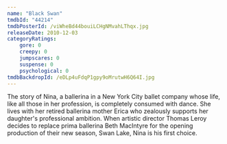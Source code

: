 ```yaml
---
name: "Black Swan"
tmdbId: "44214"
tmdbPosterId: /viWheBd44bouiLCHgNMvahLThqx.jpg
releaseDate: 2010-12-03
categoryRatings:
    gore: 0
    creepy: 0
    jumpscares: 0
    suspense: 0
    psychological: 0
tmdbBackdropId: /eDLp4uFdqP1gpy9oMrutwH6Q64I.jpg
---
```

The story of Nina, a ballerina in a New York City ballet company whose life, like all those in her profession, is completely consumed with dance. She lives with her retired ballerina mother Erica who zealously supports her daughter's professional ambition. When artistic director Thomas Leroy decides to replace prima ballerina Beth MacIntyre for the opening production of their new season, Swan Lake, Nina is his first choice.
